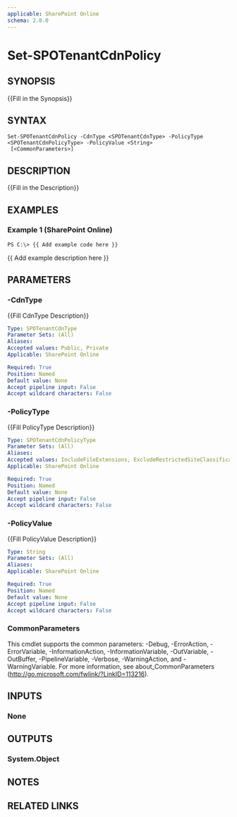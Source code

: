 ```yaml
---
applicable: SharePoint Online
schema: 2.0.0
---
```


# Set-SPOTenantCdnPolicy

## SYNOPSIS
{{Fill in the Synopsis}}

## SYNTAX

```
Set-SPOTenantCdnPolicy -CdnType <SPOTenantCdnType> -PolicyType <SPOTenantCdnPolicyType> -PolicyValue <String>
 [<CommonParameters>]
```

## DESCRIPTION
{{Fill in the Description}}

## EXAMPLES

### Example 1 (SharePoint Online)
```
PS C:\> {{ Add example code here }}
```

{{ Add example description here }}

## PARAMETERS

### -CdnType
{{Fill CdnType Description}}

```yaml
Type: SPOTenantCdnType
Parameter Sets: (All)
Aliases: 
Accepted values: Public, Private
Applicable: SharePoint Online

Required: True
Position: Named
Default value: None
Accept pipeline input: False
Accept wildcard characters: False
```

### -PolicyType
{{Fill PolicyType Description}}

```yaml
Type: SPOTenantCdnPolicyType
Parameter Sets: (All)
Aliases: 
Accepted values: IncludeFileExtensions, ExcludeRestrictedSiteClassifications, ExcludeIfNoScriptDisabled
Applicable: SharePoint Online

Required: True
Position: Named
Default value: None
Accept pipeline input: False
Accept wildcard characters: False
```

### -PolicyValue
{{Fill PolicyValue Description}}

```yaml
Type: String
Parameter Sets: (All)
Aliases: 
Applicable: SharePoint Online

Required: True
Position: Named
Default value: None
Accept pipeline input: False
Accept wildcard characters: False
```

### CommonParameters
This cmdlet supports the common parameters: -Debug, -ErrorAction, -ErrorVariable, -InformationAction, -InformationVariable, -OutVariable, -OutBuffer, -PipelineVariable, -Verbose, -WarningAction, and -WarningVariable. For more information, see about_CommonParameters (http://go.microsoft.com/fwlink/?LinkID=113216).

## INPUTS

### None

## OUTPUTS

### System.Object

## NOTES

## RELATED LINKS

